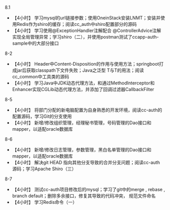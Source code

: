 8.1 
* 【4小时】 学习mysql的url链接参数；使用OneinStack安装LNMT；安装并使用Redis作为shiro的缓存；阅读cc_auth中shiro配置部分的源码
* 【4小时】 学习使用@ExceptionHandler注解配合 @ControllerAdvice注解实现全局管理异常；学习shiro（二），并使用postman测试了ccapp-auth-sample中的大部分接口

8-2

* 【4小时】  Header中Content-Disposition的作用与使用方法；springboot打成jar后获取classpath下文件失败；Java之泛型 T与T的用法；阅读cc_common中工具类的源码
* 【4小时】  学习Java中JDK动态代理方法，和通过MethodInterceptor和Enhancer实现CGLib动态代理方法，并添加了回调过滤器CallbackFilter

8-5

- 【4小时】 将部门分配的新电脑配置为自身熟悉的开发环境，阅读cc-auth的配置源码，学习Git的分支使用
- 【4小时】 新增/修改组织管理，经理秘书管理，号码管理的Dao接口和mapper，以适配oracle数据库

8-6

- 【4小时】  新增/修改日志管理，参数管理，黑白名单管理的Dao接口和mapper，以适配oracle数据库
- 【4小时】  解决git HEAD 指向其他分支导致的合并分支问题；阅读cc-auth 源码；学习Apache Shiro（三）

8-7
- 【4小时】  测试cc-auth项目修改后的mysql；学习了git中的merge , rebase  , branch default；删除多余接口，修复其导致的代码冲突， 规范文件命名
- 【4小时】  学习Redis命令（一）